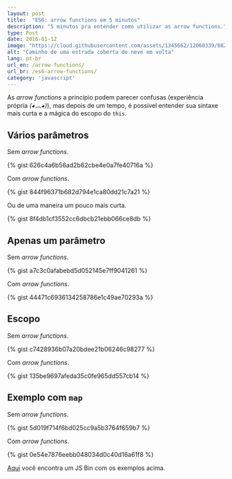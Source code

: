 ```yaml
---
layout: post
title:  "ES6: arrow functions em 5 minutos"
description: "5 minutos pra entender como utilizar as arrow functions."
type: Post
date: 2016-01-12
image: "https://cloud.githubusercontent.com/assets/1345662/12060339/882c0d30-af54-11e5-9f10-79da8f4f1f50.jpg"
alt: "Caminho de uma estrada coberta de neve em volta"
lang: pt-br
url_en: /arrow-functions/
url_br: /es6-arrow-functions/
category: 'javascript'
---
```


As *arrow functions* a princípio podem parecer confusas (experiência própria *(◕︵◕)*), mas depois de um tempo, é possível entender sua sintaxe mais curta e a mágica do escopo do `this`.

## Vários parâmetros

Sem *arrow functions*. 

{% gist 626c4a6b56ad2b62cbe4e0a7fe40716a %}

Com *arrow functions*.

{% gist 844f96371b682d794e1ca80dd21c7a21 %}

Ou de uma maneira um pouco mais curta.

{% gist 8f4db1cf3552cc6dbcb21ebb066ce8db %}

## Apenas um parâmetro

Sem *arrow functions*.

{% gist a7c3c0afabebd5d052145e7ff9041261 %}

Com *arrow functions*.

{% gist 44471c6936134258786e1c49ae70293a %}

## Escopo

Sem *arrow functions*.

{% gist c7428936b07a20bdee21b06246c98277 %}

Com *arrow functions*.

{% gist 135be9697afeda35c0fe965dd557cb14 %}

## Exemplo com `map`

Sem *arrow functions*.

{% gist 5d019f714f6bd025cc9a5b3764f659b7 %}

Com *arrow functions*.

{% gist 0e54e7876eebb048034d0c40d16a61f8 %}

[Aqui](http://jsbin.com/nogobe/edit?js,console) você encontra um JS Bin com os exemplos acima.